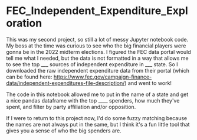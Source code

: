 # FEC_Independent_Expenditure_Exploration

This was my second project, so still a lot of messy Jupyter notebook code. My boss at the time was curious to see who the big financial players were 
gonna be in the 2022 midterm elections. I figured the FEC data portal would tell me what I needed, but the data is not formatted in a way that 
allows me to see the top ___ sources of independent expenditure in ___ state. So I downloaded the raw independent expenditure data from their portal
(which can be found here: https://www.fec.gov/campaign-finance-data/independent-expenditures-file-description/) and went to work!

The code in this notebook allowed me to put in the name of a state and get a nice pandas dataframe with the top ____ spenders, how much they've spent, 
and filter by party affiliation and/or opposition.

If I were to return to this project now, I'd do some fuzzy matching because the names are not always put in the same, but I think it's a fun little tool
that gives you a sense of who the big spenders are.
